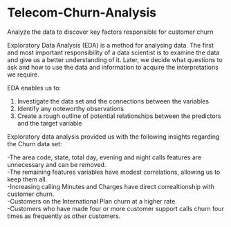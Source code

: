 # Telecom-Churn-Analysis
Analyze the data to discover key factors responsible for customer churn

Exploratory Data Analysis (EDA) is a method for analysing data. The first and most important responsibility of a data scientist is to examine the data and give us a better understanding of it. Later, we decide what questions to ask and how to use the data and information to acquire the interpretations we require.

EDA enables us to:</br>
1) Investigate the data set and the connections between the variables </br>
2) Identify any noteworthy observations </br>
3) Create a rough outline of potential relationships between the predictors and the target variable </br>

Exploratory data analysis provided us with the following insights regarding the Churn data set:</br>


-The area code, state, total day, evening and night calls features are unnecessary and can be removed.</br>
-The remaining features variables have modest correlations, allowing us to keep them all.</br>
-Increasing calling Minutes and Charges have direct correaltionship with customer churn.</br>
-Customers on the International Plan churn at a higher rate.</br>
-Customers who have made four or more customer support calls churn four times as frequently as other customers.</br>
